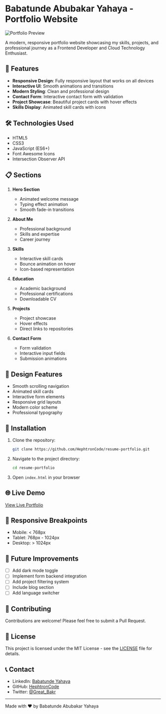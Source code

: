# Babatunde Abubakar Yahaya - Portfolio Website

![Portfolio Preview](https://hephtroncode.github.io/resume-portfolio/)

A modern, responsive portfolio website showcasing my skills, projects, and professional journey as a Frontend Developer and Cloud Technology Enthusiast.

## 🚀 Features

- **Responsive Design**: Fully responsive layout that works on all devices
- **Interactive UI**: Smooth animations and transitions
- **Modern Styling**: Clean and professional design
- **Contact Form**: Interactive contact form with validation
- **Project Showcase**: Beautiful project cards with hover effects
- **Skills Display**: Animated skill cards with icons

## 🛠️ Technologies Used

- HTML5
- CSS3
- JavaScript (ES6+)
- Font Awesome Icons
- Intersection Observer API

## 📋 Sections

1. **Hero Section**
   - Animated welcome message
   - Typing effect animation
   - Smooth fade-in transitions

2. **About Me**
   - Professional background
   - Skills and expertise
   - Career journey

3. **Skills**
   - Interactive skill cards
   - Bounce animation on hover
   - Icon-based representation

4. **Education**
   - Academic background
   - Professional certifications
   - Downloadable CV

5. **Projects**
   - Project showcase
   - Hover effects
   - Direct links to repositories

6. **Contact Form**
   - Form validation
   - Interactive input fields
   - Submission animations

## 🎨 Design Features

- Smooth scrolling navigation
- Animated skill cards
- Interactive form elements
- Responsive grid layouts
- Modern color scheme
- Professional typography

## 🔧 Installation

1. Clone the repository:
   ```bash
   git clone https://github.com/HephtronCode/resume-portfolio.git
   ```

2. Navigate to the project directory:
   ```bash
   cd resume-portfolio
   ```

3. Open `index.html` in your browser

## 🌐 Live Demo

[View Live Portfolio](https://hephtroncode.github.io/resume-portfolio/)

## 📱 Responsive Breakpoints

- Mobile: < 768px
- Tablet: 768px - 1024px
- Desktop: > 1024px

## 🎯 Future Improvements

- [ ] Add dark mode toggle
- [ ] Implement form backend integration
- [ ] Add project filtering system
- [ ] Include blog section
- [ ] Add language switcher

## 🤝 Contributing

Contributions are welcome! Please feel free to submit a Pull Request.

## 📄 License

This project is licensed under the MIT License - see the [LICENSE](LICENSE) file for details.

## 📞 Contact

- LinkedIn: [Babatunde Yahaya](https://www.linkedin.com/in/babatunde-yahaya/)
- GitHub: [HephtronCode](https://github.com/HephtronCode)
- Twitter: [@Great_Bakr](https://x.com/Great_Bakr)

---

Made with ❤️ by Babatunde Abubakar Yahaya
